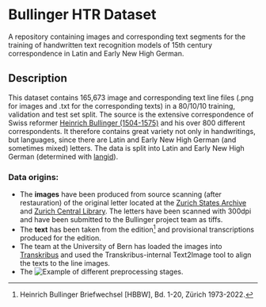 # Bullinger HTR Dataset
A repository containing images and corresponding text segments for the training of handwritten text recognition models of 15th century correspondence in Latin and Early New High German.


## Description
This dataset contains 165,673 image and corresponding text line files (.png for images and .txt for the corresponding texts) in a 80/10/10 training, validation and test set split. The source is the extensive correspondence of Swiss reformer [Heinrich Bullinger (1504-1575)](https://hls-dhs-dss.ch/de/articles/010443/2011-04-07/) and his over 800 different correspondents. It therefore contains great variety not only in handwritings, but languages, since there are Latin and Early New High German (and sometimes mixed) letters. The data is split into Latin and Early New High German (determined with [langid](https://pypi.org/project/langid/)).

### Data origins:
- The **images** have been produced from source scanning (after restauration) of the original letter located at the [Zurich States Archive](https://www.zh.ch/de/direktion-der-justiz-und-des-innern/staatsarchiv.html) and [Zurich Central Library](https://www.zb.uzh.ch/de). The letters have been scanned with 300dpi and have been submitted to the Bullinger project team as tiffs.
- The **text** has been taken from the edition[^1] and provisional transcriptions produced for the edition.
- The team at the University of Bern has loaded the images into [Transkribus](https://readcoop.eu/transkribus/?sc=Transkribus) and used the Transkribus-internal Text2Image tool to align the texts to the line images.
- The
![Example of different preprocessing stages.]()


[^1]: Heinrich Bullinger Briefwechsel [HBBW], Bd. 1-20, Zürich 1973-2022.

